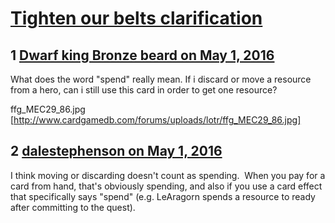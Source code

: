# [Tighten our belts clarification](https://community.fantasyflightgames.com/topic/218799-tighten-our-belts-clarification/)

## 1 [Dwarf king Bronze beard on May 1, 2016](https://community.fantasyflightgames.com/topic/218799-tighten-our-belts-clarification/?do=findComment&comment=2195126)

What does the word "spend" really mean. If i discard or move a resource from a hero, can i still use this card in order to get one resource?

ffg_MEC29_86.jpg [http://www.cardgamedb.com/forums/uploads/lotr/ffg_MEC29_86.jpg]

## 2 [dalestephenson on May 1, 2016](https://community.fantasyflightgames.com/topic/218799-tighten-our-belts-clarification/?do=findComment&comment=2195190)

I think moving or discarding doesn't count as spending.  When you pay for a card from hand, that's obviously spending, and also if you use a card effect that specifically says "spend" (e.g. LeAragorn spends a resource to ready after committing to the quest).

